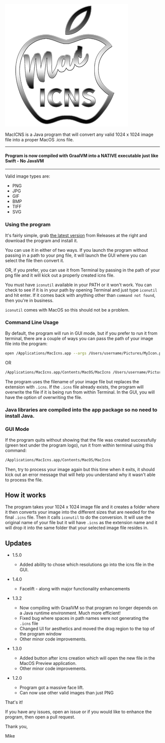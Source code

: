 ![Logo](./img/Logo.png)

MacICNS is a Java program that will convert any valid 1024 x 1024 image file into a proper MacOS .icns file.

---
#### Program is now compiled with GraalVM into a NATIVE executable just like Swift - No JavaVM

---

Valid image types are:
* PNG
* JPG
* GIF
* BMP
* TIFF
* SVG

### Using the program

It's fairly simple, grab [the latest version](https://github.com/EasyG0ing1/MacIcns/releases/latest) from Releases at the right and download the program and install it.

You can use it in either of two ways. If you launch the program without passing in a path to your png file, it will launch the GUI where you can select the file then convert it.

OR, if you prefer, you can use it from Terminal by passing in the path of your png file and it will kick out a properly created icns file.

You must have `iconutil` available in your PATH or it won't work. You can check to see if it is in your path by opening Terminal and just type `iconutil` and hit enter. If it comes back with anything other than `command not found`, then you're in business.

`iconutil` comes with MacOS so this should not be a problem.

### Command Line Usage
By default, the program will run in GUI mode, but if you prefer to run it from terminal, there are a couple of ways you can pass the path of your image file into the program:
```bash
open /Applications/MacIcns.app --args /Users/username/Pictures/MyIcon.png
```
OR
```Bash
/Applications/MacIcns.app/Contents/MacOS/MacIcns /Users/username/Pictures/MyIcon.png
```

The program uses the filename of your image file but replaces the extension with `.icns`. If the `.icns` file already exists, the program will overwrite the file if it is being run from within Terminal. In the GUI, you will have the option of overwriting the file.

### Java libraries are compiled into the app package so no need to install Java.

### GUI Mode
If the program quits without showing that the file was created successfully (green text under the program logo), run it from within terminal using this command:
```Bash
/Applications/MacIcns.app/Contents/MacOS/MacIcns
```
Then, try to process your image again but this time when it exits, it should kick out an error message that will help you understand why it wasn't able to process the file.

## How it works

The program takes your 1024 x 1024 image file and it creates a folder where it then converts your image into the different sizes that are needed for the final `.icns` file. Then it calls `iconutil` to do the conversion. It will use the original name of your file but it will have `.icns` as the extension name and it will drop it into the same folder that your selected image file resides in.

## Updates
* 1.5.0
  * Added ability to chose which resolutions go into the icns file in the GUI.
* 1.4.0
  * Facelift - along with major functionality enhancements
* 1.3.2
  * Now compiling with GraalVM so that program no longer depends on a Java runtime environment. Much more efficient!
  * Fixed bug where spaces in path names were not generating the `.icns` file
  * Changed UI for aesthetics and moved the drag region to the top of the program window
  * Other minor code improvements.

* 1.3.0
  * Added button after icns creation which will open the new file in the MacOS Preview application.
  * Other minor code improvements.

* 1.2.0
  * Program got a massive face lift.
  * Can now use other valid images than just PNG

That's it!

If you have any issues, open an issue or if you would like to enhance the program, then open a pull request.

Thank you,

Mike
